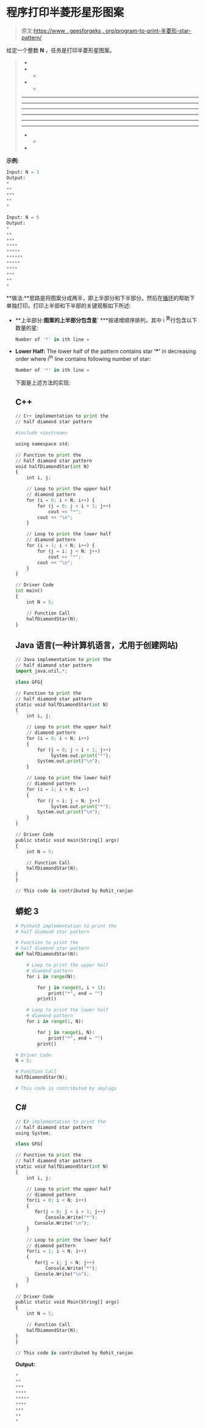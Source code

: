 # 程序打印半菱形星形图案

> 原文:[https://www . geesforgeks . org/program-to-print-半菱形-star-pattern/](https://www.geeksforgeeks.org/program-to-print-half-diamond-star-pattern/)

给定一个整数 **N** ，任务是打印半菱形星图案。

> *
> * *
> * *
> * * *
> * * * * *
> * * * * * * *
> * * *
> * * *
> * * *
> * *
> *

**示例:**

```py
Input: N = 3
Output:
*
**
***
**
*

Input: N = 6
Output:
*
**
***
****
*****
******
*****
****
***
**
*

```

**做法:**思路是将图案分成两半，即上半部分和下半部分。然后在[循环](https://www.geeksforgeeks.org/loops-in-c-and-cpp/)的帮助下单独打印。打印上半部和下半部的关键观察如下所述:

*   **上半部分:**图案的上半部分包含星**' ***按递增顺序排列，其中 i <sup>第</sup>行包含以下数量的星:

    ```py
    Number of '*' in ith line = 

    ```

*   **Lower Half:** The lower half of the pattern contains star **‘*’** in decreasing order where i<sup>th</sup> line contains following number of star:

    ```py
    Number of '*' in ith line = 

    ```

    下面是上述方法的实现:

    ## C++

    ```py
    // C++ implementation to print the
    // half diamond star pattern

    #include <iostream>

    using namespace std;

    // Function to print the
    // half diamond star pattern
    void halfDiamondStar(int N)
    {
        int i, j;

        // Loop to print the upper half
        // diamond pattern
        for (i = 0; i < N; i++) {
            for (j = 0; j < i + 1; j++)
                cout << "*";
            cout << "\n";
        }

        // Loop to print the lower half
        // diamond pattern
        for (i = 1; i < N; i++) {
            for (j = i; j < N; j++)
                cout << "*";
            cout << "\n";
        }
    }

    // Driver Code
    int main()
    {
        int N = 5;

        // Function Call
        halfDiamondStar(N);
    }
    ```

    ## Java 语言(一种计算机语言，尤用于创建网站)

    ```py
    // Java implementation to print the
    // half diamond star pattern
    import java.util.*;

    class GFG{

    // Function to print the
    // half diamond star pattern
    static void halfDiamondStar(int N)
    {
        int i, j;

        // Loop to print the upper half
        // diamond pattern
        for (i = 0; i < N; i++)
        {
            for (j = 0; j < i + 1; j++)
                 System.out.print("*");
            System.out.print("\n");
        }

        // Loop to print the lower half
        // diamond pattern
        for (i = 1; i < N; i++) 
        {
            for (j = i; j < N; j++)
                 System.out.print("*");
            System.out.print("\n");
        }
    }

    // Driver Code
    public static void main(String[] args)
    {
        int N = 5;

        // Function Call
        halfDiamondStar(N);
    }
    }

    // This code is contributed by Rohit_ranjan
    ```

    ## 蟒蛇 3

    ```py
    # Python3 implementation to print the 
    # half diamond star pattern 

    # Function to print the 
    # half diamond star pattern 
    def halfDiamondStar(N):

        # Loop to print the upper half 
        # diamond pattern 
        for i in range(N):

            for j in range(0, i + 1):
                print("*", end = "")
            print()

        # Loop to print the lower half 
        # diamond pattern 
        for i in range(1, N):

            for j in range(i, N):
                print("*", end = "")
            print()

    # Driver Code 
    N = 5; 

    # Function Call 
    halfDiamondStar(N);

    # This code is contributed by skylags
    ```

    ## C#

    ```py
    // C# implementation to print the
    // half diamond star pattern
    using System;

    class GFG{

    // Function to print the
    // half diamond star pattern
    static void halfDiamondStar(int N)
    {
        int i, j;

        // Loop to print the upper half
        // diamond pattern
        for(i = 0; i < N; i++)
        {
           for(j = 0; j < i + 1; j++)
               Console.Write("*");
           Console.Write("\n");
        }

        // Loop to print the lower half
        // diamond pattern
        for(i = 1; i < N; i++) 
        {
           for(j = i; j < N; j++)
               Console.Write("*");
           Console.Write("\n");
        }
    }

    // Driver Code
    public static void Main(String[] args)
    {
        int N = 5;

        // Function Call
        halfDiamondStar(N);
    }
    }

    // This code is contributed by Rohit_ranjan
    ```

    **Output:**

    ```py
    *
    **
    ***
    ****
    *****
    ****
    ***
    **
    *

    ```